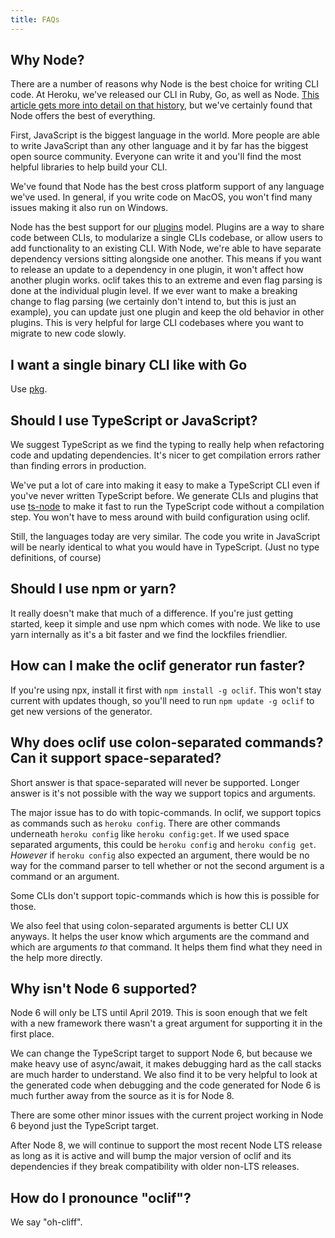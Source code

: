```yaml
---
title: FAQs
---
```


## Why Node?

There are a number of reasons why Node is the best choice for writing CLI code. At Heroku, we've released our CLI in Ruby, Go, as well as Node. [This article gets more into detail on that history](https://blog.heroku.com/evolution-of-heroku-cli-2008-2017), but we've certainly found that Node offers the best of everything.

First, JavaScript is the biggest language in the world. More people are able to write JavaScript than any other language and it by far has the biggest open source community. Everyone can write it and you'll find the most helpful libraries to help build your CLI.

We've found that Node has the best cross platform support of any language we've used. In general, if you write code on MacOS, you won't find many issues making it also run on Windows.

Node has the best support for our [plugins](plugins.md) model. Plugins are a way to share code between CLIs, to modularize a single CLIs codebase, or allow users to add functionality to an existing CLI. With Node, we're able to have separate dependency versions sitting alongside one another. This means if you want to release an update to a dependency in one plugin, it won't affect how another plugin works. oclif takes this to an extreme and even flag parsing is done at the individual plugin level. If we ever want to make a breaking change to flag parsing (we certainly don't intend to, but this is just an example), you can update just one plugin and keep the old behavior in other plugins. This is very helpful for large CLI codebases where you want to migrate to new code slowly.

## I want a single binary CLI like with Go

Use [pkg](https://github.com/zeit/pkg).

## Should I use TypeScript or JavaScript?

We suggest TypeScript as we find the typing to really help when refactoring code and updating dependencies. It's nicer to get compilation errors rather than finding errors in production.

We've put a lot of care into making it easy to make a TypeScript CLI even if you've never written TypeScript before. We generate CLIs and plugins that use [ts-node](https://github.com/TypeStrong/ts-node) to make it fast to run the TypeScript code without a compilation step. You won't have to mess around with build configuration using oclif.

Still, the languages today are very similar. The code you write in JavaScript will be nearly identical to what you would have in TypeScript. (Just no type definitions, of course)

## Should I use npm or yarn?

It really doesn't make that much of a difference. If you're just getting started, keep it simple and use npm which comes with node. We like to use yarn internally as it's a bit faster and we find the lockfiles friendlier.

## How can I make the oclif generator run faster?

If you're using npx, install it first with `npm install -g oclif`. This won't stay current with updates though, so you'll need to run `npm update -g oclif` to get new versions of the generator.

## Why does oclif use colon-separated commands? Can it support space-separated?

Short answer is that space-separated will never be supported. Longer answer is it's not possible with the way we support topics and arguments.

The major issue has to do with topic-commands. In oclif, we support topics as commands such as `heroku config`. There are other commands underneath `heroku config` like `heroku config:get`. If we used space separated arguments, this could be `heroku config` and `heroku config get`. _However_ if `heroku config` also expected an argument, there would be no way for the command parser to tell whether or not the second argument is a command or an argument.

Some CLIs don't support topic-commands which is how this is possible for those.

We also feel that using colon-separated arguments is better CLI UX anyways. It helps the user know which arguments are the command and which are arguments *to* that command. It helps them find what they need in the help more directly.

## Why isn't Node 6 supported?

Node 6 will only be LTS until April 2019. This is soon enough that we felt with a new framework there wasn't a great argument for supporting it in the first place.

We can change the TypeScript target to support Node 6, but because we make heavy use of async/await, it makes debugging hard as the call stacks are much harder to understand. We also find it to be very helpful to look at the generated code when debugging and the code generated for Node 6 is much further away from the source as it is for Node 8.

There are some other minor issues with the current project working in Node 6 beyond just the TypeScript target.

After Node 8, we will continue to support the most recent Node LTS release as long as it is active and will bump the major version of oclif and its dependencies if they break compatibility with older non-LTS releases.

## How do I pronounce "oclif"?

We say "oh-cliff".
